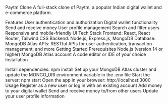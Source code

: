 Paytm Clone
A full-stack clone of Paytm, a popular Indian digital wallet and e-commerce platform.

Features
User authentication and authorization
Digital wallet functionality
Send and receive money
User profile management
Search and filter users
Responsive and mobile-friendly UI
Tech Stack
Frontend: React, React Router, Tailwind CSS
Backend: Node.js, Express.js, MongoDB
Database: MongoDB Atlas
APIs: RESTful APIs for user authentication, transaction management, and more
Getting Started
Prerequisites
Node.js (version 14 or higher)
MongoDB Atlas account
A code editor or IDE of your choice
Installation

Install dependencies: npm install
Set up your MongoDB Atlas cluster and update the MONGO_URI environment variable in the .env file
Start the server: npm start
Open the app in your browser: http://localhost:3000
Usage
Register as a new user or log in with an existing account
Add money to your digital wallet
Send and receive money to/from other users
Update your user profile information
